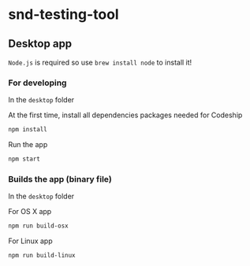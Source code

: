 # snd-testing-tool


## Desktop app

`Node.js` is required so use `brew install node` to install it!

### For developing
In the `desktop` folder

At the first time, install all dependencies packages needed for Codeship
```sh
npm install
```

Run the app
```sh
npm start
```
### Builds the app (binary file)
In the `desktop` folder

For OS X app

```sh
npm run build-osx
```

For Linux app

```sh
npm run build-linux
```

